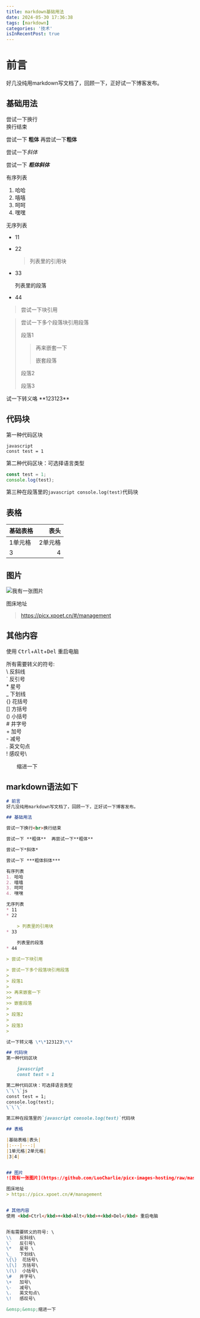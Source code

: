 ```yaml
---
title: markdown基础用法
date: 2024-05-30 17:36:38
tags: [markdown]
categories: '技术'
isInRecentPost: true
---
```

# 前言
好几没纯用markdown写文档了，回顾一下，正好试一下博客发布。

## 基础用法

尝试一下换行<br>换行结束

尝试一下 **粗体**  再尝试一下**粗体**

尝试一下*斜体*

尝试一下 ***粗体斜体***

有序列表
1. 哈哈
2. 嘻嘻
3. 呵呵
4. 嘿嘿

无序列表
* 11
* 22

    > 列表里的引用块
* 33
  
    列表里的段落
* 44

> 尝试一下块引用

> 尝试一下多个段落块引用段落
> 
> 段落1
>
>> 再来嵌套一下
>>
>> 嵌套段落
>
> 段落2
>
> 段落3
>

试一下转义咯 \*\*123123\*\*

## 代码块
第一种代码区块

    javascript
    const test = 1

第二种代码区块：可选择语言类型
```js
const test = 1;
console.log(test);
```

第三种在段落里的`javascript console.log(test)`代码块

## 表格

|基础表格|表头|
|:---|---:|
|1单元格|2单元格|
|3|4|


## 图片
![我有一张图片](https://github.com/LuoCharlie/picx-images-hosting/raw/master/CharlieNote/2221699197138_.pic.1vyhlpd5hq.webp)

图床地址
> https://picx.xpoet.cn/#/management


## 其他内容
使用 <kbd>Ctrl</kbd>+<kbd>Alt</kbd>+<kbd>Del</kbd> 重启电脑 


所有需要转义的符号: \
\\   反斜线\
\`   反引号\
\*   星号 \
\_   下划线\
\{\}  花括号\
\[\]  方括号\
\(\)  小括号\
\#   井字号\
\+   加号\
\-   减号\
\.   英文句点\
\!   感叹号\

&emsp;&emsp;缩进一下


## markdown语法如下

```markdown
# 前言
好几没纯用markdown写文档了，回顾一下，正好试一下博客发布。

## 基础用法

尝试一下换行<br>换行结束

尝试一下 **粗体**  再尝试一下**粗体**

尝试一下*斜体*

尝试一下 ***粗体斜体***

有序列表
1. 哈哈
2. 嘻嘻
3. 呵呵
4. 嘿嘿

无序列表
* 11
* 22

    > 列表里的引用块
* 33
  
    列表里的段落
* 44

> 尝试一下块引用

> 尝试一下多个段落块引用段落
> 
> 段落1
>
>> 再来嵌套一下
>>
>> 嵌套段落
>
> 段落2
>
> 段落3
>

试一下转义咯 \*\*123123\*\*

## 代码块
第一种代码区块

    javascript
    const test = 1

第二种代码区块：可选择语言类型
\`\`\`js
const test = 1;
console.log(test);
\`\`\`

第三种在段落里的`javascript console.log(test)`代码块

## 表格

|基础表格|表头|
|:---|---:|
|1单元格|2单元格|
|3|4|


## 图片
![我有一张图片](https://github.com/LuoCharlie/picx-images-hosting/raw/master/CharlieNote/2221699197138_.pic.1vyhlpd5hq.webp)

图床地址
> https://picx.xpoet.cn/#/management


# 其他内容
使用 <kbd>Ctrl</kbd>+<kbd>Alt</kbd>+<kbd>Del</kbd> 重启电脑 


所有需要转义的符号: \
\\   反斜线\
\`   反引号\
\*   星号 \
\_   下划线\
\{\}  花括号\
\[\]  方括号\
\(\)  小括号\
\#   井字号\
\+   加号\
\-   减号\
\.   英文句点\
\!   感叹号\

&emsp;&emsp;缩进一下
```